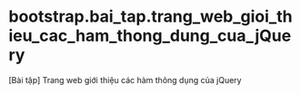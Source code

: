 # bootstrap.bai_tap.trang_web_gioi_thieu_cac_ham_thong_dung_cua_jQuery
[Bài tập] Trang web giới thiệu các hàm thông dụng của jQuery
